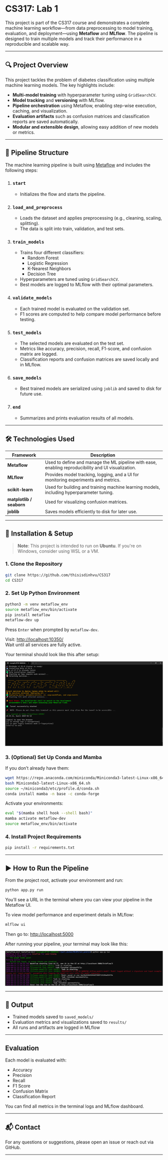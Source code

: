 # CS317: Lab 1

This project is part of the CS317 course and demonstrates a complete machine learning workflow—from data preprocessing to model training, evaluation, and deployment—using **Metaflow** and **MLflow**. The pipeline is designed to train multiple models and track their performance in a reproducible and scalable way.

---

## 🔍 Project Overview

This project tackles the problem of diabetes classification using multiple machine learning models. The key highlights include:

- **Multi-model training** with hyperparameter tuning using `GridSearchCV`.
- **Model tracking** and **versioning** with MLflow.
- **Pipeline orchestration** using Metaflow, enabling step-wise execution, caching, and visualization.
- **Evaluation artifacts** such as confusion matrices and classification reports are saved automatically.
- **Modular and extensible design**, allowing easy addition of new models or metrics.

---

## 🧠 Pipeline Structure

The machine learning pipeline is built using [Metaflow](https://docs.metaflow.org/) and includes the following steps:

1. ### `start`
   - Initializes the flow and starts the pipeline.

2. ### `load_and_preprocess`
   - Loads the dataset and applies preprocessing (e.g., cleaning, scaling, splitting).
   - The data is split into train, validation, and test sets.

3. ### `train_models`
   - Trains four different classifiers:  
     - Random Forest  
     - Logistic Regression  
     - K-Nearest Neighbors  
     - Decision Tree
   - Hyperparameters are tuned using `GridSearchCV`.
   - Best models are logged to MLflow with their optimal parameters.

4. ### `validate_models`
   - Each trained model is evaluated on the validation set.
   - F1 scores are computed to help compare model performance before testing.

5. ### `test_models`
   - The selected models are evaluated on the test set.
   - Metrics like accuracy, precision, recall, F1-score, and confusion matrix are logged.
   - Classification reports and confusion matrices are saved locally and in MLflow.

6. ### `save_models`
   - Best trained models are serialized using `joblib` and saved to disk for future use.

7. ### `end`
   - Summarizes and prints evaluation results of all models.

---

## 🛠 Technologies Used

| Framework       | Description                                                                 |
|----------------|-----------------------------------------------------------------------------|
| **Metaflow**    | Used to define and manage the ML pipeline with ease, enabling reproducibility and UI visualization. |
| **MLflow**      | Provides model tracking, logging, and a UI for monitoring experiments and metrics. |
| **scikit-learn**| Used for building and training machine learning models, including hyperparameter tuning. |
| **matplotlib / seaborn** | Used for visualizing confusion matrices. |
| **joblib**      | Saves models efficiently to disk for later use. |

---

## 🚀 Installation & Setup

> **Note**: This project is intended to run on **Ubuntu**. If you're on Windows, consider using WSL or a VM.

### 1. Clone the Repository

```bash
git clone https://github.com/thisisdinhvu/CS317
cd CS317
```

### 2. Set Up Python Environment

```bash
python3 -m venv metaflow_env
source metaflow_env/bin/activate
pip install metaflow
metaflow-dev up
```

Press `Enter` when prompted by `metaflow-dev`.

Visit: [http://localhost:10350/](http://localhost:10350/)  
Wait until all services are fully active.

Your terminal should look like this after setup:

![Metaflow Terminal](https://github.com/truong04/MLOPS/blob/main/image/metaflow-dev-screen.png?raw=true)

### 3. (Optional) Set Up Conda and Mamba

If you don’t already have them:

```bash
wget https://repo.anaconda.com/miniconda/Miniconda3-latest-Linux-x86_64.sh
bash Miniconda3-latest-Linux-x86_64.sh
source ~/miniconda3/etc/profile.d/conda.sh
conda install mamba -n base -c conda-forge
```

Activate your environments:

```bash
eval "$(mamba shell hook --shell bash)"
mamba activate metaflow-dev
source metaflow_env/bin/activate
```

### 4. Install Project Requirements

```bash
pip install -r requirements.txt
```

---

## ▶️ How to Run the Pipeline

From the project root, activate your environment and run:

```bash
python app.py run
```

You’ll see a URL in the terminal where you can view your pipeline in the Metaflow UI.

To view model performance and experiment details in MLflow:

```bash
mlflow ui
```

Then go to: [http://localhost:5000](http://localhost:5000)

After running your pipeline, your terminal may look like this:

![Metaflow Results](https://github.com/truong04/MLOPS/blob/main/image/RESULT.png?raw=true)

---

## 📂 Output

- Trained models saved to `saved_models/`
- Evaluation metrics and visualizations saved to `results/`
- All runs and artifacts are logged in MLflow

---

## Evaluation

Each model is evaluated with:

- Accuracy
- Precision
- Recall
- F1 Score
- Confusion Matrix
- Classification Report

You can find all metrics in the terminal logs and MLflow dashboard.

---

## 📬 Contact

For any questions or suggestions, please open an issue or reach out via GitHub.

---

